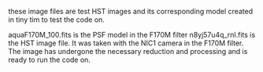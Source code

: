 these image files are test HST images and its corresponding model created in tiny tim to test the code on.

aquaF170M_100.fits is the PSF model in the F170M filter
n8yj57u4q_rnl.fits is the HST image file. It was taken with the NIC1 camera in the F170M filter. 
The image has undergone the necessary reduction and processing and is ready to run the code on.

